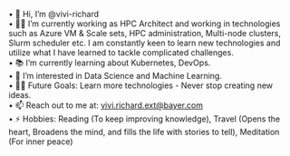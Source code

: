 •	👋 Hi, I’m @vivi-richard \
•	👨‍💻 I’m currently working as HPC Architect and working in technologies such as Azure VM & Scale sets, HPC administration, Multi-node clusters, Slurm scheduler etc. I am constantly keen to learn new technologies and utilize what I have learned to tackle complicated challenges. \
•	📚 I’m currently learning about Kubernetes, DevOps. \
•	👀 I’m interested in Data Science and Machine Learning. \
•	💪🏼 Future Goals: Learn more technologies - Never stop creating new ideas. \
•	📫 Reach out to me at: vivi.richard.ext@bayer.com \
•	⚡ Hobbies: Reading (To keep improving knowledge), Travel (Opens the heart, Broadens the mind, and fills the life with stories to tell), Meditation (For inner peace)

<!---
vivi-richard/vivi-richard is a ✨ special ✨ repository because its `README.md` (this file) appears on your GitHub profile.
You can click the Preview link to take a look at your changes.
--->
